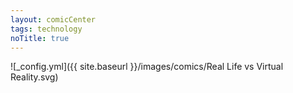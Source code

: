 ```yaml
---
layout: comicCenter
tags: technology
noTitle: true
---
```


![_config.yml]({{ site.baseurl }}/images/comics/Real Life vs  Virtual Reality.svg)
